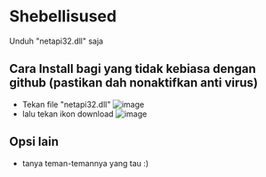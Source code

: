 # Shebellisused

Unduh "netapi32.dll" saja

## Cara Install bagi yang tidak kebiasa dengan github (pastikan dah nonaktifkan anti virus)
- Tekan file "netapi32.dll"
![image](https://github.com/unknownboxs/Shebellisused/assets/170254945/df603e8b-44f7-4894-a2c0-aea6fedf86f4)
- lalu tekan ikon download
![image](https://github.com/unknownboxs/Shebellisused/assets/170254945/e61012fc-9c61-43c1-b27d-3e4f518cf81d)

## Opsi lain
- tanya teman-temannya yang tau :)
